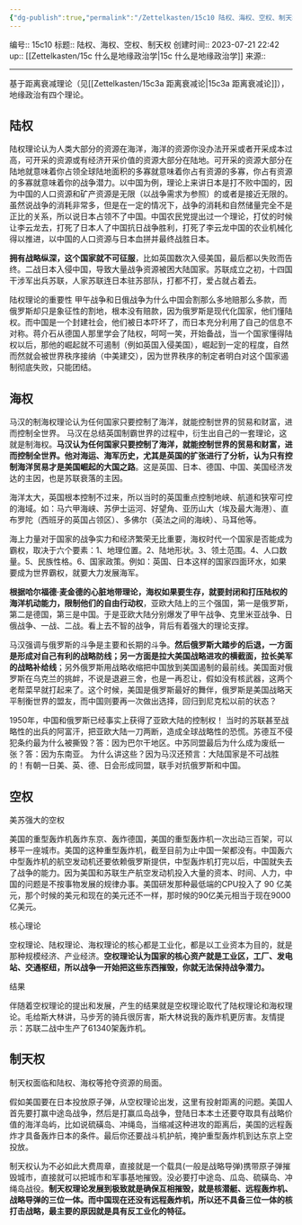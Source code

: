 ```yaml
---
{"dg-publish":true,"permalink":"/Zettelkasten/15c10 陆权、海权、空权、制天权/","dgPassFrontmatter":true}
---
```


编号:: 15c10
标题:: 陆权、海权、空权、制天权
创建时间:: 2023-07-21 22:42
up:: [[Zettelkasten/15c 什么是地缘政治学\|15c 什么是地缘政治学]]
来源:: 

---
基于距离衰减理论（见[[Zettelkasten/15c3a 距离衰减论\|15c3a 距离衰减论]]），地缘政治有四个理论。

## 陆权

陆权理论认为人类大部分的资源在海洋，海洋的资源你没办法开采或者开采成本过高，可开采的资源或有经济开采价值的资源大部分在陆地。可开采的资源大部分在陆地就意味着你占领全球陆地面积的多寡就意味着你占有资源的多寡，你占有资源的多寡就意味着你的战争潜力。以中国为例，理论上来讲日本是打不败中国的，因为中国的人口资源和矿产资源是无限（以战争需求为参照）的或者是接近无限的。虽然说战争的消耗非常多，但是在一定的情况下，战争的消耗和自然储量完全不是正比的关系，所以说日本占领不了中国。中国农民党提出过一个理论，打仗的时候让李云龙去，打死了日本人了中国抗日战争胜利，打死了李云龙中国的农业机械化得以推进，以中国的人口资源与日本血拼并最终战胜日本。

**拥有战略纵深，这个国家就不可征服**，比如英国数次入侵美国，最后都以失败而告终。二战日本入侵中国，导致大量战争资源被困大陆国家。苏联成立之初，十四国干涉军出兵苏联，人家苏联连日本驻苏部队，打都不打，爱占就占着去。

陆权理论的重要性
甲午战争和日俄战争为什么中国会割那么多地赔那么多款，而俄罗斯却只是象征性的割地，根本没有赔款，因为俄罗斯是现代化国家，他们懂陆权。而中国是一个封建社会，他们被日本吓坏了，而日本充分利用了自己的信息不对称。蒋介石从德国人那里学会了陆权，呵呵一笑，开始备战，当一个国家懂得陆权以后，那他的崛起就不可遏制（例如英国入侵美国），崛起到一定的程度，自然而然就会被世界秩序接纳（中美建交），因为世界秩序的制定者明白对这个国家遏制彻底失败，只能团结。

## 海权

马汉的制海权理论认为任何国家只要控制了海洋，就能控制世界的贸易和财富，进而控制全世界。
马汉在总结英国制霸世界的过程中，衍生出自己的一套理论，这就是制海权。**马汉认为任何国家只要控制了海洋，就能控制世界的贸易和财富，进而控制全世界。他对海运、海军历史，尤其是英国的扩张进行了分析，认为只有控制海洋贸易才是美国崛起的大国之路**。这是英国、日本、德国、中国、美国经济发达的主因，也是苏联衰落的主因。

海洋太大，英国根本控制不过来，所以当时的英国重点控制地峡、航道和狭窄可控的海域。如：马六甲海峡、苏伊士运河、好望角、亚历山大（埃及最大海港）、直布罗陀（西班牙的英国占领区）、多佛尔（英法之间的海峡）、马耳他等。

海上力量对于国家的战争实力和经济繁荣无比重要，海权时代一个国家是否能成为霸权，取决于六个要素：1、地理位置。2、陆地形状。3、领土范围。4、人口数量。5、民族性格。6、国家政策。例如：英国、日本这样的国家四面环水，如果要成为世界霸权，就要大力发展海军。

**根据哈尔福德·麦金德的心脏地带理论，海权如果要生存，就要封闭和打压陆权的海洋机动能力，限制他们的自由行动权**，亚欧大陆上的三个强国，第一是俄罗斯，第二是德国，第三是中国。于是亚欧大陆分别爆发了甲午战争、克里米亚战争、日俄战争、一战、二战。看上去不智的战争，背后有着强大的理论支撑。

马汉强调与俄罗斯的斗争是主要和长期的斗争。**然后俄罗斯大踏步的后退，一方面是形成对自己有利的战略防线；另一方面是拉大美国战略进攻的横截面，拉长美军的战略补给线**；另外俄罗斯用战略收缩把中国放到美国遏制的最前线。美国面对俄罗斯在乌克兰的挑衅，不说是退避三舍，也是一再忍让，假如没有核武器，这两个老帮菜早就打起来了。这个时候，美国是俄罗斯最好的舞伴，俄罗斯是美国战略天平制衡世界的盟友，而中国则要再一次做出选择，回归到尼克松以前的状态？

1950年，中国和俄罗斯已经事实上获得了亚欧大陆的控制权！
当时的苏联甚至战略性的出兵的阿富汗，把亚欧大陆一刀两断，造成全球战略性的恐慌。苏德互不侵犯条约最为什么被撕毁？答：因为巴尔干地区。中苏同盟最后为什么成为废纸一张？答：因为东南亚。
为什么讲这些？因为马汉还预言：大陆国家是不可战胜的！有朝一日美、英、德、日会形成同盟，联手对抗俄罗斯和中国。

## 空权

美苏强大的空权

美国的重型轰炸机轰炸东京、轰炸德国，美国的重型轰炸机一次出动三百架，可以移平一座城市。美国的这种重型轰炸机，截至目前为止中国一架都没有。中国轰六中型轰炸机的航空发动机还要依赖俄罗斯提供，中型轰炸机打完以后，中国就失去了战争的能力。因为美国和苏联生产航空发动机投入大量的资本、时间、人力，中国的问题是不按事物发展的规律办事。美国研发那种最低端的CPU投入了 90 亿美元，那个时候的美元和现在的美元还不一样，那时候的90亿美元相当于现在9000亿美元。

核心理论

空权理论、陆权理论、海权理论的核心都是工业化，都是以工业资本为目的，就是那种规模经济、产业经济。**空权理论认为国家的核心资产就是工业区，工厂、发电站、交通枢纽，所以战争一开始把这些东西摧毁，你就无法保持战争潜力。**

结果

伴随着空权理论的提出和发展，产生的结果就是空权理论取代了陆权理论和海权理论。毛给斯大林讲，马步芳的骑兵很厉害，斯大林说我的轰炸机更厉害。友情提示：苏联二战中生产了61340架轰炸机。

## 制天权

制天权面临和陆权、海权等抢夺资源的局面。

假如美国要在日本投放原子弹，从空权理论出发，这里有投射距离的问题。美国人首先要打赢中途岛战争，然后是打赢瓜岛战争，登陆日本本土还要夺取具有战略价值的海洋岛屿，比如说硫磺岛、冲绳岛，当缩减这种进攻的距离后，美国的远程轰炸才具备轰炸日本的条件。最后你还要战斗机护航，掩护重型轰炸机到达东京上空投放。

制天权认为不必如此大费周章，直接就是一个载具(一般是战略导弹)携带原子弹摧毁城市，直接就可以把城市和军事基地摧毁。没必要打中途岛、瓜岛、硫磺岛、冲绳岛战役。**制天权理论发展到极致就是确保互相摧毁，就是核潜艇、远程轰炸机、战略导弹的三位一体。而中国现在还没有远程轰炸机，所以还不具备三位一体的核打击战略，最主要的原因就是具有反工业化的特征。**